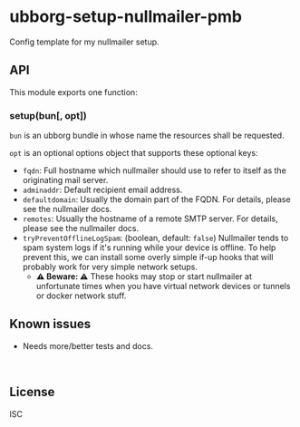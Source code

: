 ﻿
<!--#echo json="package.json" key="name" underline="=" -->
ubborg-setup-nullmailer-pmb
===========================
<!--/#echo -->

<!--#echo json="package.json" key="description" -->
Config template for my nullmailer setup.
<!--/#echo -->



API
---

This module exports one function:

### setup(bun[, opt])

`bun` is an ubborg bundle in whose name the resources shall be requested.

`opt` is an optional options object that supports these optional keys:

* `fqdn`: Full hostname which nullmailer should use to refer to itself as
  the originating mail server.
* `adminaddr`: Default recipient email address.
* `defaultdomain`: Usually the domain part of the FQDN.
  For details, please see the nullmailer docs.
* `remotes`: Usually the hostname of a remote SMTP server.
  For details, please see the nullmailer docs.
* `tryPreventOfflineLogSpam`: (boolean, default: `false`)
  Nullmailer tends to spam system logs if it's running while your device is
  offline. To help prevent this, we can install some overly simple if-up
  hooks that will probably work for very simple network setups.
  * __⚠ Beware: ⚠__
    These hooks may stop or start nullmailer at unfortunate times when you
    have virtual network devices or tunnels or docker network stuff.






<!--#toc stop="scan" -->



Known issues
------------

* Needs more/better tests and docs.




&nbsp;


License
-------
<!--#echo json="package.json" key=".license" -->
ISC
<!--/#echo -->
